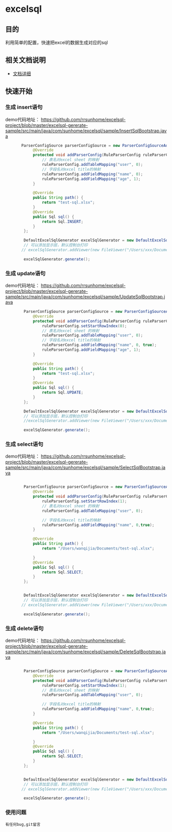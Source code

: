 # excelsql 

## 目的
利用简单的配置，快速把excel的数据生成对应的sql

## 相关文档说明
* [文档详细](https://www.yuque.com/rrsunhome/doc/excelsql)

## 快速开始

### 生成 insert语句
demo代码地址：
https://github.com/rrsunhome/excelsql-project/blob/master/excelsql-gererate-sample/src/main/java/com/sunhome/excelsql/sample/InsertSqlBootstrap.java
```java
       ParserConfigSource parserConfigSource = new ParserConfigSourceAdapter() {
            @Override
            protected void addParserConfig(RuleParserConfig ruleParserConfig) {
                // 表名对excel sheet 的映射
                ruleParserConfig.addTableMapping("user", 0);
                // 字段名对excel title的映射
                ruleParserConfig.addFieldMapping("name", 0);
                ruleParserConfig.addFieldMapping("age", 1);
            }

            @Override
            public String path() {
                return "test-sql.xlsx";
            }
            @Override
            public Sql sql() {
                return Sql.INSERT;
            }
        };

        DefaultExcelSqlGenerator excelSqlGenerator = new DefaultExcelSqlGenerator(parserConfigSource);
        // 可以添加显示层，默认控制台打印
       // excelSqlGenerator.addViewer(new FileViewer("/Users/xxx/Documents/user_sql.txt"));

        excelSqlGenerator.generate();
```

### 生成 update语句
demo代码地址：
https://github.com/rrsunhome/excelsql-project/blob/master/excelsql-gererate-sample/src/main/java/com/sunhome/excelsql/sample/UpdateSqlBootstrap.java
```java
        ParserConfigSource parserConfigSource = new ParserConfigSourceAdapter() {
            @Override
            protected void addParserConfig(RuleParserConfig ruleParserConfig) {
                ruleParserConfig.setStartRowIndex(0);
                // 表名对excel sheet 的映射
                ruleParserConfig.addTableMapping("user", 0);
                // 字段名对excel title的映射
                ruleParserConfig.addFieldMapping("name", 0, true);
                ruleParserConfig.addFieldMapping("age", 1);
            }

            @Override
            public String path() {
                return "test-sql.xlsx";
            }
            @Override
            public Sql sql() {
                return Sql.UPDATE;
            }
        };

        DefaultExcelSqlGenerator excelSqlGenerator = new DefaultExcelSqlGenerator(parserConfigSource);
        // 可以添加显示层，默认控制台打印
        //excelSqlGenerator.addViewer(new FileViewer("/Users/xxx/Documents/user_sql.txt"));

        excelSqlGenerator.generate();
```

### 生成 select语句
demo代码地址：
https://github.com/rrsunhome/excelsql-project/blob/master/excelsql-gererate-sample/src/main/java/com/sunhome/excelsql/sample/SelectSqlBootstrap.java
```java

        ParserConfigSource parserConfigSource = new ParserConfigSourceAdapter() {
            @Override
            protected void addParserConfig(RuleParserConfig ruleParserConfig) {
                ruleParserConfig.setStartRowIndex(1);
                // 表名对excel sheet 的映射
                ruleParserConfig.addTableMapping("user", 0);

                // 字段名对excel title的映射
                ruleParserConfig.addFieldMapping("name", 0,true);
            }

            @Override
            public String path() {
                return "/Users/wanqijia/Documents/test-sql.xlsx";

            }
            @Override
            public Sql sql() {
                return Sql.SELECT;
            }
        };


        DefaultExcelSqlGenerator excelSqlGenerator = new DefaultExcelSqlGenerator(parserConfigSource);
        // 可以添加显示层，默认控制台打印
       // excelSqlGenerator.addViewer(new FileViewer("/Users/xxx/Documents/user_sql.txt"));

        excelSqlGenerator.generate();
```

### 生成 delete语句
demo代码地址：
https://github.com/rrsunhome/excelsql-project/blob/master/excelsql-gererate-sample/src/main/java/com/sunhome/excelsql/sample/DeleteSqlBootstrap.java
```java

        ParserConfigSource parserConfigSource = new ParserConfigSourceAdapter() {
            @Override
            protected void addParserConfig(RuleParserConfig ruleParserConfig) {
                ruleParserConfig.setStartRowIndex(1);
                // 表名对excel sheet 的映射
                ruleParserConfig.addTableMapping("user", 0);

                // 字段名对excel title的映射
                ruleParserConfig.addFieldMapping("name", 0,true);
            }

            @Override
            public String path() {
                return "/Users/wanqijia/Documents/test-sql.xlsx";

            }
            @Override
            public Sql sql() {
                return Sql.SELECT;
            }
        };


        DefaultExcelSqlGenerator excelSqlGenerator = new DefaultExcelSqlGenerator(parserConfigSource);
        // 可以添加显示层，默认控制台打印
       // excelSqlGenerator.addViewer(new FileViewer("/Users/xxx/Documents/user_sql.txt"));

        excelSqlGenerator.generate();
```

### 使用问题
    有任何bug,git留言
